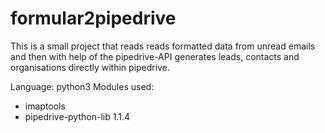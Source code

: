 # formular2pipedrive

This is a small project that reads reads formatted data from unread emails and then with help of the pipedrive-API generates leads, contacts and organisations directly within pipedrive.

Language: python3
Modules used:
  - imaptools
  - pipedrive-python-lib 1.1.4 
   
